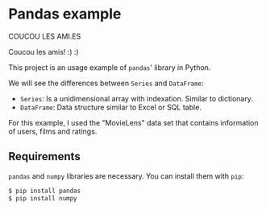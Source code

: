 # Pandas example
COUCOU LES AMI.ES

Coucou les amis! :) :)

This project is an usage example of `pandas`' library in Python.

We will see the differences between `Series` and `DataFrame`:

  - `Series`: Is a unidimensional array with indexation. Similar to dictionary.
  - `DataFrame`: Data structure similar to Excel or SQL table.

For this example, I used the "MovieLens" data set that contains information of users, films and ratings.


## Requirements

`pandas` and `numpy` libraries are necessary. You can install them with `pip`:

```bash
$ pip install pandas
$ pip install numpy
```
